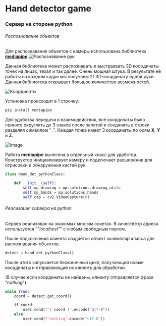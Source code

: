# Hand detector game

### Сервер на стороне python
###### Распознавание объектов

Для распознавания объектов с камеры использована библиотека [**mediapipe**](https://mediapipe.dev/)
![Распознавание рук](https://mediapipe.dev/images/mobile/hand_crops.png)

Данная библиотека может распознавать и выстраивать 3D координаты точек на лицах, техал и так далее. Очень мощная штука.
В результате её работы на каждом кадре мы получаем 21 3D-координату одной руки. Данная библиотека открывает большое количество возможностей.

![Координаты](https://mediapipe.dev/images/mobile/hand_landmarks.png)

Установка происходит в 1 строчку:
```sh
pip install mediapipe
```

Для удобства передачи и взаимодействия, все координаты было принято округлять до 3 знаков после запятой и соединять в строки разделяя символом "\_". Каждая точка имеет 3 координаты по осям **X**, **Y** и **Z**.

![image](https://user-images.githubusercontent.com/80288959/207137797-6a228676-6494-4575-b0f5-1d6644d955fa.png)

Работа **mediapipe** вынесена в отдельный класс для удобства. Конструктор инициализирует камеру и подключает расширение для отрисовки и обнаружения кистей рук.

```python
class Hand_det_pythonClass:

    def __init__(self):
        self.mp_drawing = mp.solutions.drawing_utils
        self.mp_hands = mp.solutions.hands
        self.cap = cv2.VideoCapture(0)
```

###### Реализация сервера на python

Сервер реализован на знакомых многим сокетах. В качестве ip адреса используется "_"localhost"_" с любым свободным портом.

После подключения клиента создаётся объект экземпляр класса для распознавания объектов.

```python
detect = Hand_det_pythonClass()
```

После этого запускается бесконечный цикл, получающий новые координаты и отправляющий их клиенту для обработки.

(В случае если координаты не найдены, клиенту отправляется фраза "_nothing_")

```python
while True:
    coord = detect.get_coord()

    if coord:
        user.send(f"{ coord }".encode("utf-8"))
    else:
        user.send(f"nothing".encode("utf-8"))
```
